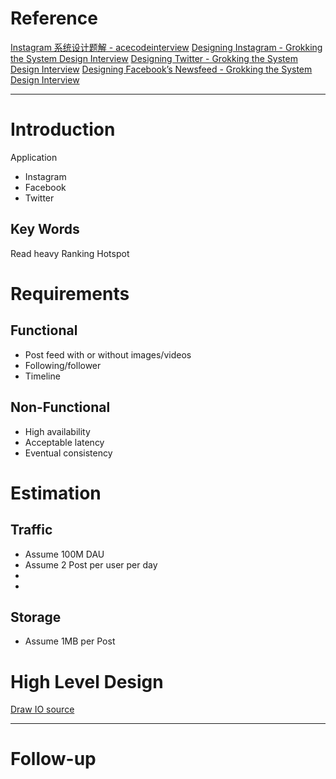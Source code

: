 # Reference

[Instagram 系统设计题解 - acecodeinterview](]https://acecodeinterview.com/instagram/)
[Designing Instagram - Grokking the System Design Interview](https://www.educative.io/courses/grokking-the-system-design-interview/m2yDVZnQ8lG)
[Designing Twitter - Grokking the System Design Interview](https://www.educative.io/courses/grokking-the-system-design-interview/m2G48X18NDO)
[Designing Facebook’s Newsfeed - Grokking the System Design Interview](https://www.educative.io/courses/grokking-the-system-design-interview/gxpWJ3ZKYwl)



--- 
# Introduction
Application
 - Instagram
 - Facebook
 - Twitter

## Key Words
Read heavy
Ranking
Hotspot

# Requirements
## **Functional**
 - Post feed with or without images/videos
 - Following/follower
 - Timeline

## **Non-Functional**
 - High availability
 - Acceptable latency
 - Eventual consistency

# Estimation
## **Traffic**
- Assume 100M DAU
- Assume 2 Post per user per day
- 
- 

## **Storage**
- Assume 1MB per Post

# High Level Design
[Draw IO source]()

---
# Follow-up


<!--stackedit_data:
eyJoaXN0b3J5IjpbLTYyNzg3MzQzMCwxNTA2NjY0Nzk2LC0xNz
g0NDk2NDI3LDE1ODU0NzcwMDksLTM2OTIzMDIyNiwxNDA1NDQz
OTg0LC0xNjY0ODU3MTc3XX0=
-->